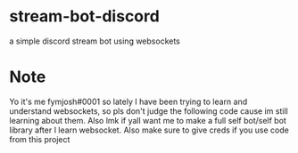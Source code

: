 # stream-bot-discord
a simple discord stream bot using websockets 

# Note
Yo it's me fymjosh#0001 so lately I have been trying to learn and understand websockets, so pls don't judge the following code cause im still learning about them. Also lmk if yall want me to make a full self bot/self bot library after I learn websocket. Also make sure to give creds if you use code from this project
